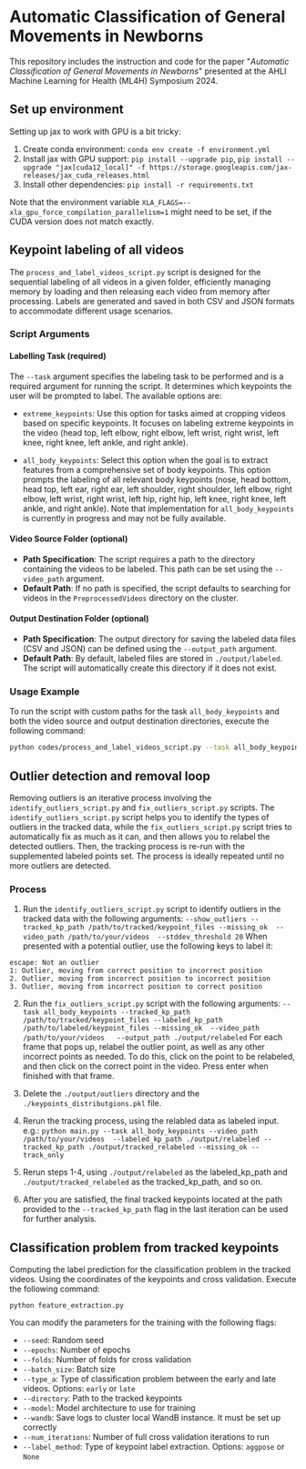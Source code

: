 # Automatic Classification of General Movements in Newborns
This repository includes the instruction and code for the paper "_Automatic Classification of General Movements in Newborns_" presented at the AHLI Machine Learning for Health (ML4H) Symposium 2024.

## Set up environment
Setting up jax to work with GPU is a bit tricky:
1. Create conda environment: `conda env create -f environment.yml`
2. Install jax with GPU support: `pip install --upgrade pip`, `pip install --upgrade "jax[cuda12_local]" -f https://storage.googleapis.com/jax-releases/jax_cuda_releases.html`
3. Install other dependencies: `pip install -r requirements.txt`

Note that the environment variable `XLA_FLAGS=--xla_gpu_force_compilation_parallelism=1` might need to be set, if the CUDA version does not match exactly.



## Keypoint labeling of all videos
The `process_and_label_videos_script.py` script is designed for the sequential labeling of all videos in a given folder, efficiently managing memory by loading and then releasing each video from memory after processing. Labels are generated and saved in both CSV and JSON formats to accommodate different usage scenarios.

### Script Arguments

#### Labelling Task (required)

The `--task` argument specifies the labeling task to be performed and is a required argument for running the script. It determines which keypoints the user will be prompted to label. The available options are:

- `extreme_keypoints`: Use this option for tasks aimed at cropping videos based on specific keypoints. It focuses on labeling extreme keypoints in the video (head top, left elbow, right elbow, left wrist, right wrist, left knee, right knee, left ankle, and right ankle).
  
- `all_body_keypoints`: Select this option when the goal is to extract features from a comprehensive set of body keypoints. This option prompts the labeling of all relevant body keypoints (nose, head bottom, head top, left ear, right ear, left shoulder, right shoulder, left elbow, right elbow, left wrist, right wrist, left hip, right hip, left knee, right knee, left ankle, and right ankle). Note that implementation for `all_body_keypoints` is currently in progress and may not be fully available.


#### Video Source Folder (optional)

- **Path Specification**: The script requires a path to the directory containing the videos to be labeled. This path can be set using the `--video_path` argument.
- **Default Path**: If no path is specified, the script defaults to searching for videos in the `PreprocessedVideos` directory on the cluster.

#### Output Destination Folder (optional)

- **Path Specification**: The output directory for saving the labeled data files (CSV and JSON) can be defined using the `--output_path` argument.
- **Default Path**: By default, labeled files are stored in `./output/labeled`. The script will automatically create this directory if it does not exist.

### Usage Example

To run the script with custom paths for the task `all_body_keypoints` and both the video source and output destination directories, execute the following command:

```sh
python codes/process_and_label_videos_script.py --task all_body_keypoints --video_path /path/to/your/videos --output_path /path/to/save/labels
```

## Outlier detection and removal loop
Removing outliers is an iterative process involving the `identify_outliers_script.py` and `fix_outliers_script.py` scripts. The `identify_outliers_script.py` script helps you to identify the types of outliers in the tracked data, while the `fix_outliers_script.py` script tries to automatically fix as much as it can, and then allows you to relabel the detected outliers. Then, the tracking process is re-run with the supplemented labeled points set. The process is ideally repeated until no more outliers are detected.

### Process
1. Run the `identify_outliers_script.py` script to identify outliers in the tracked data with the following arguments:
`
--show_outliers
--tracked_kp_path /path/to/tracked/keypoint_files
--missing_ok 
--video_path /path/to/your/videos 
--stddev_threshold 20
`
When presented with a potential outlier, use the following keys to label it:
```
escape: Not an outlier
1: Outlier, moving from correct position to incorrect position
2. Outlier, moving from incorrect position to incorrect position
3. Outlier, moving from incorrect position to correct position
```

2. Run the `fix_outliers_script.py` script with the following arguments:
`
--task all_body_keypoints
--tracked_kp_path /path/to/tracked/keypoint_files
--labeled_kp_path /path/to/labeled/keypoint_files
--missing_ok 
--video_path /path/to/your/videos  
--output_path ./output/relabeled
`
For each frame that pops up, relabel the outlier point, as well as any other incorrect points as needed. To do this, click on the point to be relabeled, and then click on the correct point in the video. Press enter when finished with that frame.
3. Delete the `./output/outliers` directory and the `./keypoints_distributgions.pkl` file.

4. Rerun the tracking process, using the relabled data as labeled input. e.g.:
`
python main.py --task all_body_keypoints --video_path /path/to/your/videos  --labeled_kp_path ./output/relabeled --tracked_kp_path ./output/tracked_relabeled --missing_ok --track_only
`
5. Rerun steps 1-4, using `./output/relabeled` as the labeled_kp_path and `./output/tracked_relabeled` as the tracked_kp_path, and so on.
6. After you are satisfied, the final tracked keypoints located at the path provided to the `--tracked_kp_path` flag in the last iteration can be used for further analysis.


## Classification problem from tracked keypoints

Computing the label prediction for the classification problem in the tracked videos. Using the coordinates of the keypoints and cross validation. Execute the following command:

`
python feature_extraction.py 
`

You can modify the parameters for the training with the following flags:
- `--seed`: Random seed
- `--epochs`: Number of epochs
- `--folds`: Number of folds for cross validation
- `--batch_size`: Batch size
- `--type_a`: Type of classification problem between the early and late videos. Options: `early` or `late`
- `--directory`: Path to the tracked keypoints
- `--model`: Model architecture to use for training
- `--wandb`: Save logs to cluster local WandB instance. It must be set up correctly
- `--num_iterations`: Number of full cross validation iterations to run
- `--label_method`: Type of keypoint label extraction. Options: `aggpose` or `None`